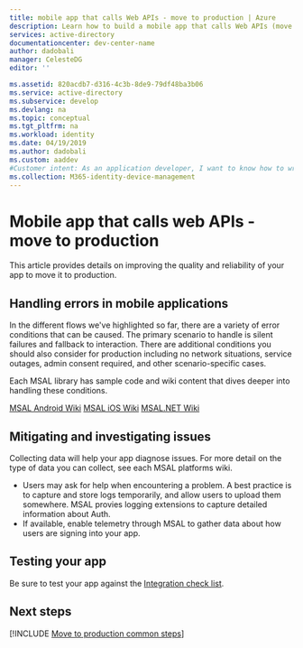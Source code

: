 ```yaml
---
title: mobile app that calls Web APIs - move to production | Azure
description: Learn how to build a mobile app that calls Web APIs (move to production)
services: active-directory
documentationcenter: dev-center-name
author: dadobali
manager: CelesteDG
editor: ''

ms.assetid: 820acdb7-d316-4c3b-8de9-79df48ba3b06
ms.service: active-directory
ms.subservice: develop
ms.devlang: na
ms.topic: conceptual
ms.tgt_pltfrm: na
ms.workload: identity
ms.date: 04/19/2019
ms.author: dadobali
ms.custom: aaddev 
#Customer intent: As an application developer, I want to know how to write a mobile app that calls Web APIs using the Microsoft identity platform for developers.
ms.collection: M365-identity-device-management
---
```


# Mobile app that calls web APIs - move to production

This article provides details on improving the quality and reliability of your app to move it to production. 

## Handling errors in mobile applications

In the different flows we've highlighted so far, there are a variety of error conditions that can be caused. The primary scenario to handle is silent failures and fallback to interaction. There are additional conditions you should also consider for production including no network situations, service outages, admin consent required, and other scenario-specific cases. 

Each MSAL library has sample code and wiki content that dives deeper into handling these conditions.

[MSAL Android Wiki](https://github.com/AzureAD/microsoft-authentication-library-for-android)
[MSAL iOS Wiki](https://github.com/AzureAD/microsoft-authentication-library-for-objc/wiki)
[MSAL.NET Wiki](https://github.com/AzureAD/microsoft-authentication-library-for-dotnet/wiki)

## Mitigating and investigating issues

Collecting data will help your app diagnose issues. For more detail on the type of data you can collect, see each MSAL platforms wiki.

- Users may ask for help when encountering a problem. A best practice is to capture and store logs temporarily, and allow users to upload them somewhere. MSAL provies logging extensions to capture detailed information about Auth. 
- If available, enable telemetry through MSAL to gather data about how users are signing into your app. 

## Testing your app

Be sure to test your app against the [Integration check list](active-directory-integration-checklist.md).

## Next steps

[!INCLUDE [Move to production common steps](../../../includes/active-directory-develop-scenarios-production.md)]
